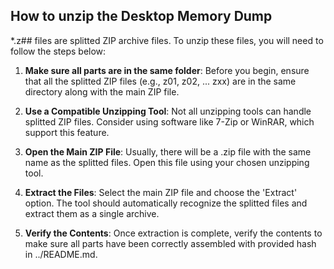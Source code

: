 ## How to unzip the Desktop Memory Dump
*.z## files are splitted ZIP archive files. To unzip these files, you will need to follow the steps below:

1. **Make sure all parts are in the same folder**: Before you begin, ensure that all the splitted ZIP files (e.g., z01, z02, ... zxx) are in the same directory along with the main ZIP file.

2. **Use a Compatible Unzipping Tool**: Not all unzipping tools can handle splitted ZIP files. Consider using software like 7-Zip or WinRAR, which support this feature.

3. **Open the Main ZIP File**: Usually, there will be a .zip file with the same name as the splitted files. Open this file using your chosen unzipping tool.

4. **Extract the Files**: Select the main ZIP file and choose the 'Extract' option. The tool should automatically recognize the splitted files and extract them as a single archive.

5. **Verify the Contents**: Once extraction is complete, verify the contents to make sure all parts have been correctly assembled with provided hash in ../README.md.

